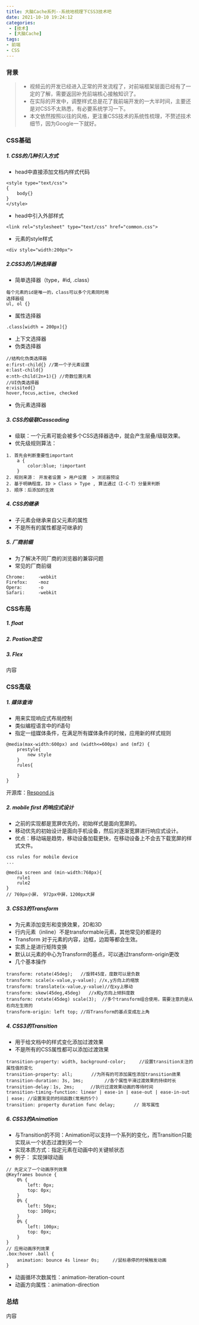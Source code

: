 ```yaml
---
title: 大脑Cache系列--系统地梳理下CSS3技术吧
date: 2021-10-10 19:24:12
categories: 
 - [技术]
 - [大脑Cache]
tags:
- 前端
- CSS
---
```

### 背景
> - 视频云的开发已经进入正常的开发流程了，对前端框架层面已经有了一定的了解，需要返回补充前端核心接触知识了。
> - 在实际的开发中，调整样式总是花了我前端开发的一大半时间，主要还是对CSS不太熟悉，有必要系统学习一下。
> - 本文依然按照以往的风格，更注重CSS技术的系统性梳理，不赘述技术细节，因为Google一下就好。

### CSS基础
##### 1.  CSS的几种引入方式
- head中直接添加文档内样式代码

<!--more-->

```
<style type="text/css">
{
    body{}
}
</style>
```
- head中引入外部样式

```
<link rel="stylesheet" type="text/css" href="common.css">
```

- 元素的style样式

```
<div style="width:200px">
```

##### 2.CSS3的几种选择器
- 简单选择器（type，#id, .class）

```
每个元素的id是唯一的，class可以多个元素同时用
选择器组
ul, ol {}
```
- 属性选择器

```
.class[width = 200px]{}
```
- 上下文选择器
- 伪类选择器

```
//结构化伪类选择器
e:first-child{} //第一个子元素设置
e:last-child{}
e:nth-child(2n+1){} //奇数位置元素
//UI伪类选择器
e:visited{}
hover,focus,active, checked
```
- 伪元素选择器

##### 3. CSS的级联Casscading
- 级联：一个元素可能会被多个CSS选择器选中，就会产生层叠/级联效果。
- 优先级规则算法：

```
1. 首先会判断重要性important
    a {
        color:blue; !important
    }
2. 规则来源： 开发者设置 > 用户设置  > 浏览器预设
2. 基于明确程度，ID > Class > Type , 算法通过（I-C-T）分量来判断
3. 顺序：后添加的生效
```
##### 4. CSS的继承
- 子元素会继承来自父元素的属性
- 不是所有的属性都是可继承的

##### 5. 厂商前缀
- 为了解决不同厂商的浏览器的兼容问题
- 常见的厂商前缀

```
Chrome:     -webkit
Firefox:    -moz
Opera:      -o
Safari:     -webkit
```

### CSS布局
##### 1. float

##### 2. Postion定位

##### 3. Flex
内容

### CSS高级
##### 1. 媒体查询
- 用来实现响应式布局控制
- 类似编程语言中的if语句
- 指定一组媒体条件，在满足所有媒体条件的时候，应用新的样式规则

```
@media(max-width:600px) and (width<=600px) and (mf2) {
    prestyle{
        new style
    }
    rules{

    }
}
```
开源库：[Respond.js](https://github.com/scottjehl/Respond/)

##### 2. mobile first 的响应式设计
- 之前的实现都是宽屏优先的，初始样式是面向宽屏的。
- 移动优先的初始设计是面向手机设备，然后对逐渐宽屏进行响应式设计。
- 优点：移动端是趋势，移动设备加载更快，在移动设备上不会去下载宽屏的样式文件。

```
css rules for mobile device 
...

@media screen and (min-width:768px){
    rule1
    rule2
}
// 769px小屏， 972px中屏，1200px大屏
```

##### 3. CSS3的Transform
- 为元素添加变形和变换效果，2D和3D
- 行内元素（inline）不是transformable元素，其他常见的都是的
- Transform 对于元素的内容，边框，边距等都会生效。
- 实质上是进行矩阵变换
- 默认以元素的中心为Transform的基点，可以通过transform-origin更改
- 几个基本操作

```
transform: rotate(45deg);   //旋转45度，度数可以是负数
transform: scale(x-value,y-value); //x,y方向上的缩放
transform: translate(x-value,y-value)//在xy上移动
transform: skew(45deg,45deg)   //x和y方向上倾斜度数
transform: rotate(45deg) scale(3);  //多个transform组合使用，需要注意的是从右向左生效的
transform-origin: left top; //将Transform的基点变成左上角
```

##### 4. CSS3的Transition
- 用于给文档中的样式变化添加过渡效果
- 不是所有的CSS属性都可以添加过渡效果

```
transition-property: width, background-color;     //设置transition关注的属性值的变化
transition-property: all;       //为所有的可添加属性添加transition效果
transition-duration: 3s, 1ms;        //各个属性平滑过渡效果的持续时长
transition-delay：1s, 2ms;      //执行过渡效果动画的等待时间
transition-timing-function: linear | ease-in | ease-out | ease-in-out | ease; //设置渐变的时间函数(常用的5个)
transition: property duration func delay;       // 简写属性
```

##### 6. CSS3的Animation
- 与Transition的不同：Animation可以支持一个系列的变化，而Transition只能实现从一个状态过渡到另一个
- 实现本质方式：指定元素在动画中的关键帧状态
- 例子： 实现弹球动画

```
// 先定义了一个动画序列效果
@Keyframes bounce {     
    0% {
        left: 0px;
        top: 0px;
    }
    0% {
        left: 50px;
        top: 100px;
    }
    0% {
        left: 100px;
        top: 0px;
    }
}
// 应用动画序列效果
.box:hover .ball {
    animation: bounce 4s linear 0s;     //鼠标悬停的时候触发动画
}
```
- 动画循环次数属性：animation-iteration-count
- 动画方向属性：animation-direction


### 总结
内容